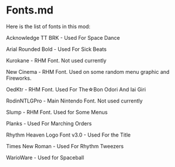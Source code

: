 # Fonts.md
Here is the list of fonts in this mod:

Acknowledge TT BRK - Used For Space Dance

Arial Rounded Bold - Used For Sick Beats

Kurokane - RHM Font. Not used currently

New Cinema - RHM Font. Used on some random menu graphic and Fireworks.

OedKtr - RHM Font. Used For The☆Bon Odori And Iai Giri

RodinNTLGPro - Main Nintendo Font. Not used currently

Slump - RHM Font. Used for Some Menus

Planks - Used For Marching Orders

Rhythm Heaven Logo Font v3.0 - Used For the Title

Times New Roman - Used For Rhythm Tweezers

WarioWare - Used for Spaceball
